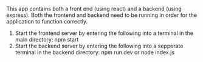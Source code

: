 This app contains both a front end (using react) and a backend (using express). Both the frontend and backend need to be running in order for the application to function correctly.

1. Start the frontend server by entering the following into a terminal in the main directory: npm start
2. Start the backend server by entering the following into a sepperate terminal in the backend directory: npm run dev or node index.js
